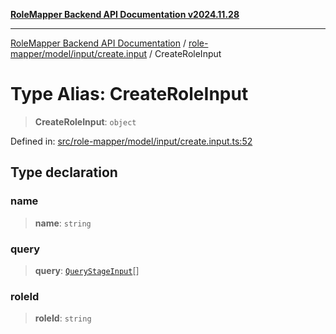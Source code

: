 [**RoleMapper Backend API Documentation v2024.11.28**](../../../../../README.md)

***

[RoleMapper Backend API Documentation](../../../../../modules.md) / [role-mapper/model/input/create.input](../README.md) / CreateRoleInput

# Type Alias: CreateRoleInput

> **CreateRoleInput**: `object`

Defined in: [src/role-mapper/model/input/create.input.ts:52](https://github.com/FlowCraft-AG/RoleMapper/blob/c9acdd00838c66d920e7b437b70c88dfa20c9c4e/backend/src/role-mapper/model/input/create.input.ts#L52)

## Type declaration

### name

> **name**: `string`

### query

> **query**: [`QueryStageInput`](../../query-stage.input/type-aliases/QueryStageInput.md)[]

### roleId

> **roleId**: `string`
